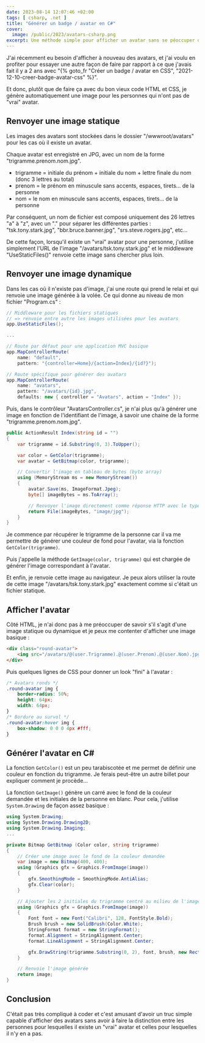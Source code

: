 ```yaml
---
date: 2023-08-14 12:07:46 +02:00
tags: [ csharp, .net ]
title: "Générer un badge / avatar en C#"
cover:
  image: /public/2023/avatars-csharp.png
excerpt: Une méthode simple pour afficher un avatar sans se péoccuper de savoir s'il s'agit d'une image statique ou d'une image dynamique générée en C#.
---
```


J'ai récemment eu besoin d'afficher à nouveau des avatars, et j'ai voulu en profiter pour essayer une autre façon de faire par rapport à ce que j'avais fait il y a 2 ans avec "{% goto_fr "Créer un badge / avatar en CSS", "2021-12-10-creer-badge-avatar-css" %}".

Et donc, plutôt que de faire ça avec du bon vieux code HTML et CSS, je génère automatiquement une image pour les personnes qui n'ont pas de "vrai" avatar.


## Renvoyer une image statique

Les images des avatars sont stockées dans le dossier "/wwwroot/avatars" pour les cas où il existe un avatar.

Chaque avatar est enregistré en JPG, avec un nom de la forme "trigramme.prenom.nom.jpg".

* trigramme = initiale du prénom + initiale du nom + lettre finale du nom (donc 3 lettres au total)
* prenom = le prénom en minuscule sans accents, espaces, tirets... de la personne
* nom = le nom en minuscule sans accents, espaces, tirets... de la personne

Par conséquent, un nom de fichier est composé uniquement des 26 lettres "a" à "z", avec un "." pour séparer les différentes parties : "tsk.tony.stark.jpg", "bbr.bruce.banner.jpg", "srs.steve.rogers.jpg", etc...

De cette façon, lorsqu'il existe un "vrai" avatar pour une personne, j'utilise simplement l'URL de l'image "/avatars/tsk.tony.stark.jpg" et le middleware "UseStaticFiles()" renvoie cette image sans chercher plus loin.


## Renvoyer une image dynamique

Dans les cas où il n'existe pas d'image, j'ai une route qui prend le relai et qui renvoie une image générée à la volée. Ce qui donne au niveau de mon fichier "Program.cs" :

```csharp
// Middleware pour les fichiers statiques
// => renvoie entre autre les images utilisées pour les avatars
app.UseStaticFiles();

...

// Route par défaut pour une application MVC basique
app.MapControllerRoute(
    name: "default",
    pattern: "{controller=Home}/{action=Index}/{id?}");

// Route spécifique pour générer des avatars
app.MapControllerRoute(
    name: "avatars",
    pattern: "/avatars/{id}.jpg",
    defaults: new { controller = "Avatars", action = "Index" });
```

Puis, dans le contrôleur "AvatarsController.cs", je n'ai plus qu'à générer une image en fonction de l'identifiant de l'image, à savoir une chaine de la forme "trigramme.prenom.nom.jpg".

```csharp
public ActionResult Index(string id = "")
{
    var trigramme = id.Substring(0, 3).ToUpper();

    var color = GetColor(trigramme);
    var avatar = GetBitmap(color, trigramme);

    // Convertir l'image en tableau de bytes (byte array)
    using (MemoryStream ms = new MemoryStream())
    {
        avatar.Save(ms, ImageFormat.Jpeg);
        byte[] imageBytes = ms.ToArray();

        // Renvoyer l'image directement comme réponse HTTP avec le type de contenu approprié
        return File(imageBytes, "image/jpg");
    }
}
```

Je commence par récupérer le trigramme de la personne car il va me permettre de générer une couleur de fond pour l'avatar, via la fonction `GetColor(trigramme)`.

Puis j'appelle la méthode `GetImage(color, trigramme)` qui est chargée de générer l'image correspondant à l'avatar.

Et enfin, je renvoie cette image au navigateur. Je peux alors utiliser la route de cette image "/avatars/tsk.tony.stark.jpg" exactement comme si c'était un fichier statique.

## Afficher l'avatar

Côté HTML, je n'ai donc pas à me préoccuper de savoir s'il s'agit d'une image statique ou dynamique et je peux me contenter d'afficher une image basique :

```html
<div class="round-avatar">
    <img src="/avatars/@(user.Trigramme).@(user.Prenom).@(user.Nom).jpg" />
</div>
```

Puis quelques lignes de CSS pour donner un look "fini" à l'avatar :

```css
/* Avatars ronds */
.round-avatar img {
    border-radius: 50%;
    height: 64px;
    width: 64px;
}
/* Bordure au survol */
.round-avatar:hover img {
    box-shadow: 0 0 0 4px #fff;
}
```

## Générer l'avatar en C#

La fonction `GetColor()` est un peu tarabiscotée et me permet de définir une couleur en fonction du trigramme. Je ferais peut-être un autre billet pour expliquer comment je procède...

La fonction `GetImage()` génère un carré avec le fond de la couleur demandée et les initiales de la personne en blanc. Pour cela, j'utilise `System.Drawing` de façon assez basique :

```csharp
using System.Drawing;
using System.Drawing.Drawing2D;
using System.Drawing.Imaging;
...

private Bitmap GetBitmap (Color color, string trigramme)
{
    // Créer une image avec le fond de la couleur demandée
    var image = new Bitmap(400, 400);
    using (Graphics gfx = Graphics.FromImage(image))
    {
        gfx.SmoothingMode = SmoothingMode.AntiAlias;
        gfx.Clear(color);
    }

    // Ajouter les 2 initiales du trigramme centré au milieu de l'image
    using (Graphics gfx = Graphics.FromImage(image))
    {
        Font font = new Font("Calibri", 128, FontStyle.Bold);
        Brush brush = new SolidBrush(Color.White);
        StringFormat format = new StringFormat();
        format.Alignment = StringAlignment.Center;
        format.LineAlignment = StringAlignment.Center;

        gfx.DrawString(trigramme.Substring(0, 2), font, brush, new Rectangle(0, 0, 400, 400), format);
    }

    // Renvoie l'image générée
    return image;
}
```

## Conclusion

C'était pas très compliqué à coder et c'est amusant d'avoir un truc simple capable d'afficher des avatars sans avoir à faire la distinction entre les personnes pour lesquelles il existe un "vrai" avatar et celles pour lesquelles il n'y en a pas.
